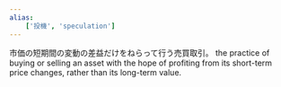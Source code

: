 ```yaml
---
alias:
    ['投機', 'speculation']
---
```

市価の短期間の変動の差益だけをねらって行う売買取引。
the practice of buying or selling an asset with the hope of profiting from its short-term price changes, rather than its long-term value.
